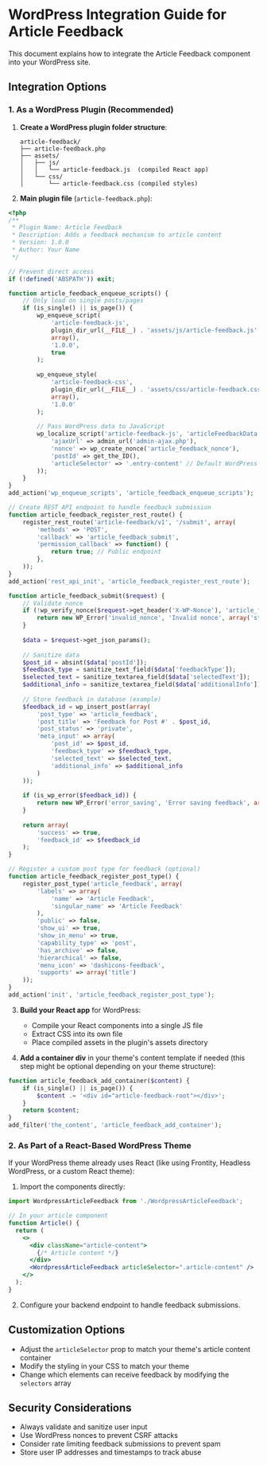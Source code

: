 
# WordPress Integration Guide for Article Feedback

This document explains how to integrate the Article Feedback component into your WordPress site.

## Integration Options

### 1. As a WordPress Plugin (Recommended)

1. **Create a WordPress plugin folder structure**:
   ```
   article-feedback/
   ├── article-feedback.php
   ├── assets/
   │   ├── js/
   │   │   └── article-feedback.js  (compiled React app)
   │   └── css/
   │       └── article-feedback.css (compiled styles)
   ```

2. **Main plugin file** (`article-feedback.php`):

```php
<?php
/**
 * Plugin Name: Article Feedback
 * Description: Adds a feedback mechanism to article content
 * Version: 1.0.0
 * Author: Your Name
 */

// Prevent direct access
if (!defined('ABSPATH')) exit;

function article_feedback_enqueue_scripts() {
    // Only load on single posts/pages
    if (is_single() || is_page()) {
        wp_enqueue_script(
            'article-feedback-js',
            plugin_dir_url(__FILE__) . 'assets/js/article-feedback.js',
            array(),
            '1.0.0',
            true
        );
        
        wp_enqueue_style(
            'article-feedback-css',
            plugin_dir_url(__FILE__) . 'assets/css/article-feedback.css',
            array(),
            '1.0.0'
        );
        
        // Pass WordPress data to JavaScript
        wp_localize_script('article-feedback-js', 'articleFeedbackData', array(
            'ajaxUrl' => admin_url('admin-ajax.php'),
            'nonce' => wp_create_nonce('article_feedback_nonce'),
            'postId' => get_the_ID(),
            'articleSelector' => '.entry-content' // Default WordPress article content selector
        ));
    }
}
add_action('wp_enqueue_scripts', 'article_feedback_enqueue_scripts');

// Create REST API endpoint to handle feedback submission
function article_feedback_register_rest_route() {
    register_rest_route('article-feedback/v1', '/submit', array(
        'methods' => 'POST',
        'callback' => 'article_feedback_submit',
        'permission_callback' => function() {
            return true; // Public endpoint
        },
    ));
}
add_action('rest_api_init', 'article_feedback_register_rest_route');

function article_feedback_submit($request) {
    // Validate nonce
    if (!wp_verify_nonce($request->get_header('X-WP-Nonce'), 'article_feedback_nonce')) {
        return new WP_Error('invalid_nonce', 'Invalid nonce', array('status' => 403));
    }
    
    $data = $request->get_json_params();
    
    // Sanitize data
    $post_id = absint($data['postId']);
    $feedback_type = sanitize_text_field($data['feedbackType']);
    $selected_text = sanitize_textarea_field($data['selectedText']);
    $additional_info = sanitize_textarea_field($data['additionalInfo']);
    
    // Store feedback in database (example)
    $feedback_id = wp_insert_post(array(
        'post_type' => 'article_feedback',
        'post_title' => 'Feedback for Post #' . $post_id,
        'post_status' => 'private',
        'meta_input' => array(
            'post_id' => $post_id,
            'feedback_type' => $feedback_type,
            'selected_text' => $selected_text,
            'additional_info' => $additional_info
        )
    ));
    
    if (is_wp_error($feedback_id)) {
        return new WP_Error('error_saving', 'Error saving feedback', array('status' => 500));
    }
    
    return array(
        'success' => true,
        'feedback_id' => $feedback_id
    );
}

// Register a custom post type for feedback (optional)
function article_feedback_register_post_type() {
    register_post_type('article_feedback', array(
        'labels' => array(
            'name' => 'Article Feedback',
            'singular_name' => 'Article Feedback'
        ),
        'public' => false,
        'show_ui' => true,
        'show_in_menu' => true,
        'capability_type' => 'post',
        'has_archive' => false,
        'hierarchical' => false,
        'menu_icon' => 'dashicons-feedback',
        'supports' => array('title')
    ));
}
add_action('init', 'article_feedback_register_post_type');
```

3. **Build your React app** for WordPress:
   - Compile your React components into a single JS file
   - Extract CSS into its own file
   - Place compiled assets in the plugin's assets directory

4. **Add a container div** in your theme's content template if needed (this step might be optional depending on your theme structure):

```php
function article_feedback_add_container($content) {
    if (is_single() || is_page()) {
        $content .= '<div id="article-feedback-root"></div>';
    }
    return $content;
}
add_filter('the_content', 'article_feedback_add_container');
```

### 2. As Part of a React-Based WordPress Theme

If your WordPress theme already uses React (like using Frontity, Headless WordPress, or a custom React theme):

1. Import the components directly:
```jsx
import WordpressArticleFeedback from './WordpressArticleFeedback';

// In your article component
function Article() {
  return (
    <>
      <div className="article-content">
        {/* Article content */}
      </div>
      <WordpressArticleFeedback articleSelector=".article-content" />
    </>
  );
}
```

2. Configure your backend endpoint to handle feedback submissions.

## Customization Options

- Adjust the `articleSelector` prop to match your theme's article content container
- Modify the styling in your CSS to match your theme
- Change which elements can receive feedback by modifying the `selectors` array

## Security Considerations

- Always validate and sanitize user input
- Use WordPress nonces to prevent CSRF attacks
- Consider rate limiting feedback submissions to prevent spam
- Store user IP addresses and timestamps to track abuse
